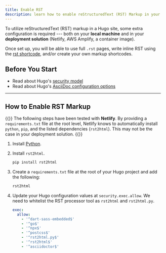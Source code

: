 ```yaml
---
title: Enable RST
description: learn how to enable reStructuredText (RST) Markup in your Hugo docs site.
---
```


To utilize reStructuredText (RST) markup in a Hugo site, some extra configuration is required --- both on your **local machine** and in your **deployment solution** (Netlify, AWS Amplify, a container image). 

Once set up, you will be able to use full `.rst` pages, write inline RST using the [rst shortcode](/reference/layouts/shortcodes/rst), and/or create your own markup shortcodes.

## Before You Start 

- Read about Hugo's [security model](https://gohugo.io/about/security/)
- Read about Hugo's [AsciiDoc configuration options](https://gohugo.io/getting-started/configuration-markup/)

---


## How to Enable RST Markup

{{<notice info >}}
The following steps have been tested with **Netlify**. By providing a `requirements.txt` file at the root level, Netlify knows to automatically install `python`, `pip`, and the listed dependencies (`rst2html`). This may not be the case in your deployment solution.
{{</notice>}}

1. Install [Python](https://www.python.org/downloads/).

2. Install `rst2html`.
   ```s
   pip install rst2html
   ```

3. Create a `requirements.txt` file at the root of your Hugo project and add the following:
   ```s
   rst2html
   ```
4. Update your Hugo configuration values at `security.exec.allow`. We need to whitelist the RST processor tool as `rst2html` and `rst2html.py`.
   ```yaml
   exec:
     allow:
       - '^dart-sass-embedded$'
       - '^go$'
       - '^npx$'
       - '^postcss$'
       - '^rst2html.py$'
       - '^rst2html$'
       - '^asciidoctor$'
   ```
